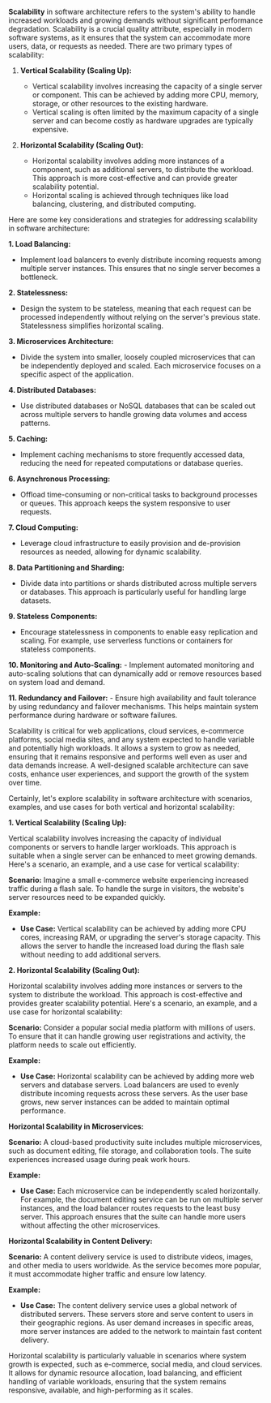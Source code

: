 **Scalability** in software architecture refers to the system's ability to handle increased workloads and growing demands without significant performance degradation. Scalability is a crucial quality attribute, especially in modern software systems, as it ensures that the system can accommodate more users, data, or requests as needed. There are two primary types of scalability:

1. **Vertical Scalability (Scaling Up):**
    
    - Vertical scalability involves increasing the capacity of a single server or component. This can be achieved by adding more CPU, memory, storage, or other resources to the existing hardware.
    - Vertical scaling is often limited by the maximum capacity of a single server and can become costly as hardware upgrades are typically expensive.
2. **Horizontal Scalability (Scaling Out):**
    
    - Horizontal scalability involves adding more instances of a component, such as additional servers, to distribute the workload. This approach is more cost-effective and can provide greater scalability potential.
    - Horizontal scaling is achieved through techniques like load balancing, clustering, and distributed computing.

Here are some key considerations and strategies for addressing scalability in software architecture:

**1. Load Balancing:**

- Implement load balancers to evenly distribute incoming requests among multiple server instances. This ensures that no single server becomes a bottleneck.

**2. Statelessness:**

- Design the system to be stateless, meaning that each request can be processed independently without relying on the server's previous state. Statelessness simplifies horizontal scaling.

**3. Microservices Architecture:**

- Divide the system into smaller, loosely coupled microservices that can be independently deployed and scaled. Each microservice focuses on a specific aspect of the application.

**4. Distributed Databases:**

- Use distributed databases or NoSQL databases that can be scaled out across multiple servers to handle growing data volumes and access patterns.

**5. Caching:**

- Implement caching mechanisms to store frequently accessed data, reducing the need for repeated computations or database queries.

**6. Asynchronous Processing:**

- Offload time-consuming or non-critical tasks to background processes or queues. This approach keeps the system responsive to user requests.

**7. Cloud Computing:**

- Leverage cloud infrastructure to easily provision and de-provision resources as needed, allowing for dynamic scalability.

**8. Data Partitioning and Sharding:**

- Divide data into partitions or shards distributed across multiple servers or databases. This approach is particularly useful for handling large datasets.

**9. Stateless Components:**

- Encourage statelessness in components to enable easy replication and scaling. For example, use serverless functions or containers for stateless components.

**10. Monitoring and Auto-Scaling:** - Implement automated monitoring and auto-scaling solutions that can dynamically add or remove resources based on system load and demand.

**11. Redundancy and Failover:** - Ensure high availability and fault tolerance by using redundancy and failover mechanisms. This helps maintain system performance during hardware or software failures.

Scalability is critical for web applications, cloud services, e-commerce platforms, social media sites, and any system expected to handle variable and potentially high workloads. It allows a system to grow as needed, ensuring that it remains responsive and performs well even as user and data demands increase. A well-designed scalable architecture can save costs, enhance user experiences, and support the growth of the system over time.



Certainly, let's explore scalability in software architecture with scenarios, examples, and use cases for both vertical and horizontal scalability:

**1. Vertical Scalability (Scaling Up):**

Vertical scalability involves increasing the capacity of individual components or servers to handle larger workloads. This approach is suitable when a single server can be enhanced to meet growing demands. Here's a scenario, an example, and a use case for vertical scalability:

**Scenario:** Imagine a small e-commerce website experiencing increased traffic during a flash sale. To handle the surge in visitors, the website's server resources need to be expanded quickly.

**Example:**

- **Use Case:** Vertical scalability can be achieved by adding more CPU cores, increasing RAM, or upgrading the server's storage capacity. This allows the server to handle the increased load during the flash sale without needing to add additional servers.

**2. Horizontal Scalability (Scaling Out):**

Horizontal scalability involves adding more instances or servers to the system to distribute the workload. This approach is cost-effective and provides greater scalability potential. Here's a scenario, an example, and a use case for horizontal scalability:

**Scenario:** Consider a popular social media platform with millions of users. To ensure that it can handle growing user registrations and activity, the platform needs to scale out efficiently.

**Example:**

- **Use Case:** Horizontal scalability can be achieved by adding more web servers and database servers. Load balancers are used to evenly distribute incoming requests across these servers. As the user base grows, new server instances can be added to maintain optimal performance.

**Horizontal Scalability in Microservices:**

**Scenario:** A cloud-based productivity suite includes multiple microservices, such as document editing, file storage, and collaboration tools. The suite experiences increased usage during peak work hours.

**Example:**

- **Use Case:** Each microservice can be independently scaled horizontally. For example, the document editing service can be run on multiple server instances, and the load balancer routes requests to the least busy server. This approach ensures that the suite can handle more users without affecting the other microservices.

**Horizontal Scalability in Content Delivery:**

**Scenario:** A content delivery service is used to distribute videos, images, and other media to users worldwide. As the service becomes more popular, it must accommodate higher traffic and ensure low latency.

**Example:**

- **Use Case:** The content delivery service uses a global network of distributed servers. These servers store and serve content to users in their geographic regions. As user demand increases in specific areas, more server instances are added to the network to maintain fast content delivery.

Horizontal scalability is particularly valuable in scenarios where system growth is expected, such as e-commerce, social media, and cloud services. It allows for dynamic resource allocation, load balancing, and efficient handling of variable workloads, ensuring that the system remains responsive, available, and high-performing as it scales.